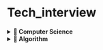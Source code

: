 # Tech_interview

<details>
 <summary> <b>📌 Computer Science</b> </summary>
  <ul>
    <li> Operating System </li>
    <li> Database </li>
    <li> Network </li>
  </ul>
</details>


<details>
 <summary> <b>📌 Algorithm</b> </summary>
  <ul>
    <li> Sort </li>
  </ul>
</details>

